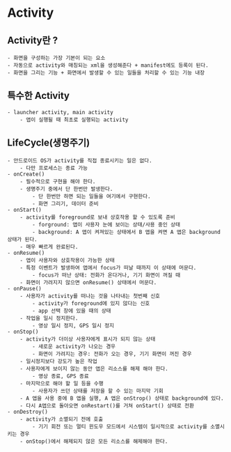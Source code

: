 # Activity

## Activity란 ?
    - 화면을 구성하는 가장 기본이 되는 요소
    - 자동으로 activity와 매칭되는 xml을 생성해준다 + manifest에도 등록이 된다.
    - 화면을 그리는 기능 + 화면에서 발생할 수 있는 일들을 처리할 수 있는 기능 내장

## 특수한 Activity
    - launcher activity, main activity
        - 앱이 실행될 때 최초로 실행되는 activity

## LifeCycle(생명주기)
    - 안드로이드 OS가 activity를 직접 종료시키는 일은 없다.
        - 다만 프로세스는 종료 가능
    - onCreate()
        - 필수적으로 구현을 해야 한다.
        - 생명주기 중에서 단 한번만 발생한다.
            - 단 한번만 하면 되는 일들을 여기에서 구현한다.
            - 화면 그리기, 데이터 준비
    - onStart()
        - activity를 foreground로 보내 상호작용 할 수 있도록 준비
            - forground: 앱이 사용자 눈에 보이는 상태/사용 중인 상태
            - background: A 앱이 켜져있는 상태에서 B 앱을 켜면 A 앱은 background 상태가 된다.
        - 매우 빠르게 완료된다.
    - onResume()
        - 앱이 사용자와 상호작용이 가능한 상태
        - 특정 이벤트가 발생하여 앱에서 focus가 떠날 때까지 이 상태에 머문다.
            - focus가 떠난 상태: 전화가 온다거나, 기기 화면이 꺼질 때
        - 화면이 가려지지 않으면 onResume() 상태에서 머문다.
    - onPause()
        - 사용자가 activity를 떠나는 것을 나타내는 첫번째 신호
            - activity가 foreground에 있지 않다는 신호
            - app 선택 창에 있을 때의 상태
        - 작업을 일시 정지한다.
            - 영상 일시 정지, GPS 일시 정지
    - onStop()
        - activity가 더이상 사용자에게 표시가 되지 않는 상태
            - 새로운 activity가 나오는 경우
            - 화면이 가려지는 경우: 전화가 오는 경우, 기기 화면이 꺼진 경우
        - 일시정지보다 강도가 높은 작업
        - 사용자에게 보이지 않는 동안 앱은 리소스를 해제 해야 한다.
            - 영상 종료, GPS 종료
        - 마지막으로 해야 할 일 등을 수행
            - 사용자가 쓰던 상태를 저장을 할 수 있는 마지막 기회
        - A 앱을 사용 중에 B 앱을 실행, A 앱은 onStrop() 상태로 background에 있다.
        - 다시 A앱으로 돌아오면 onRestart()를 거쳐 onStart() 상태로 전환
    - onDestroy()
        - activity가 소멸되기 전에 호출
            - 기기 회전 또는 멀티 윈도우 모드에서 시스템이 일시적으로 activity를 소멸시키는 경우
        - onStop()에서 해제되지 않은 모든 리소스를 해제해야 한다.

